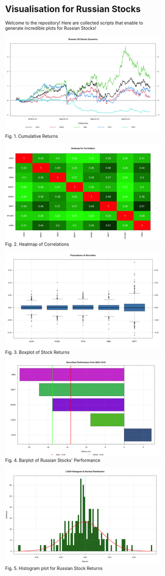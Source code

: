 # Visualisation for Russian Stocks

Welcome to the repository! Here are collected scripts that enable to generate incredible plots for Russian Stocks!

![](https://github.com/vladislavpyatnitskiy/rusviz/blob/main/Plots/Cumulative%20Plot.png?raw=true)
Fig. 1. Cumulative Returns

![](https://github.com/vladislavpyatnitskiy/rusviz/blob/main/Plots/Correlation.png?raw=true)
Fig. 2. Heatmap of Correlations

![](https://github.com/vladislavpyatnitskiy/rusviz/blob/main/Plots/Boxplot.png?raw=true)
Fig. 3. Boxplot of Stock Returns

![](https://github.com/vladislavpyatnitskiy/rusviz/blob/main/Plots/Barplot.png?raw=true)
Fig. 4. Barplot of Russian Stocks' Performance

![](https://github.com/vladislavpyatnitskiy/rusviz/blob/main/Plots/Histogram.png?raw=true)
Fig. 5. Histogram plot for Russian Stock Returns
